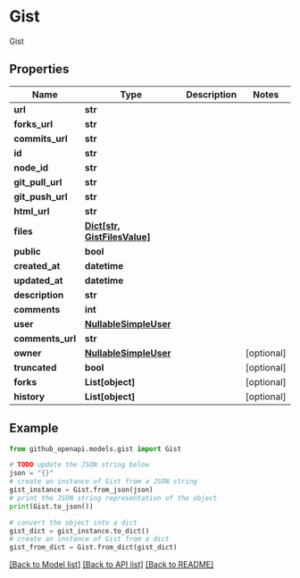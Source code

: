 # Gist

Gist

## Properties

Name | Type | Description | Notes
------------ | ------------- | ------------- | -------------
**url** | **str** |  | 
**forks_url** | **str** |  | 
**commits_url** | **str** |  | 
**id** | **str** |  | 
**node_id** | **str** |  | 
**git_pull_url** | **str** |  | 
**git_push_url** | **str** |  | 
**html_url** | **str** |  | 
**files** | [**Dict[str, GistFilesValue]**](GistFilesValue.md) |  | 
**public** | **bool** |  | 
**created_at** | **datetime** |  | 
**updated_at** | **datetime** |  | 
**description** | **str** |  | 
**comments** | **int** |  | 
**user** | [**NullableSimpleUser**](NullableSimpleUser.md) |  | 
**comments_url** | **str** |  | 
**owner** | [**NullableSimpleUser**](NullableSimpleUser.md) |  | [optional] 
**truncated** | **bool** |  | [optional] 
**forks** | **List[object]** |  | [optional] 
**history** | **List[object]** |  | [optional] 

## Example

```python
from github_openapi.models.gist import Gist

# TODO update the JSON string below
json = "{}"
# create an instance of Gist from a JSON string
gist_instance = Gist.from_json(json)
# print the JSON string representation of the object
print(Gist.to_json())

# convert the object into a dict
gist_dict = gist_instance.to_dict()
# create an instance of Gist from a dict
gist_from_dict = Gist.from_dict(gist_dict)
```
[[Back to Model list]](../README.md#documentation-for-models) [[Back to API list]](../README.md#documentation-for-api-endpoints) [[Back to README]](../README.md)


